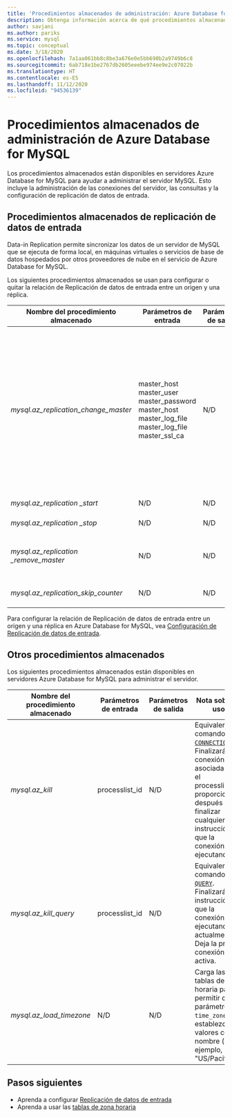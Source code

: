 ```yaml
---
title: 'Procedimientos almacenados de administración: Azure Database for MySQL'
description: Obtenga información acerca de qué procedimientos almacenados de Azure Database for MySQL son útiles para ayudarle a configurar la replicación de datos de entrada y a establecer la zona horaria y a terminar consultas.
author: savjani
ms.author: pariks
ms.service: mysql
ms.topic: conceptual
ms.date: 3/18/2020
ms.openlocfilehash: 7a1aa061bb8c8be3a676e0e5bb690b2a9749b6c8
ms.sourcegitcommit: 6ab718e1be2767db2605eeebe974ee9e2c07022b
ms.translationtype: HT
ms.contentlocale: es-ES
ms.lasthandoff: 11/12/2020
ms.locfileid: "94536139"
---
```

# <a name="azure-database-for-mysql-management-stored-procedures"></a>Procedimientos almacenados de administración de Azure Database for MySQL

Los procedimientos almacenados están disponibles en servidores Azure Database for MySQL para ayudar a administrar el servidor MySQL. Esto incluye la administración de las conexiones del servidor, las consultas y la configuración de replicación de datos de entrada.  

## <a name="data-in-replication-stored-procedures"></a>Procedimientos almacenados de replicación de datos de entrada

Data-in Replication permite sincronizar los datos de un servidor de MySQL que se ejecuta de forma local, en máquinas virtuales o servicios de base de datos hospedados por otros proveedores de nube en el servicio de Azure Database for MySQL.

Los siguientes procedimientos almacenados se usan para configurar o quitar la relación de Replicación de datos de entrada entre un origen y una réplica.

|**Nombre del procedimiento almacenado**|**Parámetros de entrada**|**Parámetros de salida**|**Nota sobre el uso**|
|-----|-----|-----|-----|
|*mysql.az_replication_change_master*|master_host<br/>master_user<br/>master_password<br/>master_host<br/>master_log_file<br/>master_log_file<br/>master_ssl_ca|N/D|Para transferir los datos con el modo SSL, transfiera el contexto del certificado de entidad de certificación en el parámetro master_ssl_ca. </br><br>Para transferir datos sin SSL, transfiera una cadena vacía en el parámetro master_ssl_ca.|
|*mysql.az_replication _start*|N/D|N/D|Inicia la replicación.|
|*mysql.az_replication _stop*|N/D|N/D|Detiene la replicación.|
|*mysql.az_replication _remove_master*|N/D|N/D|Quita la relación de replicación entre el origen y la réplica.|
|*mysql.az_replication_skip_counter*|N/D|N/D|Emite un error de replicación.|

Para configurar la relación de Replicación de datos de entrada entre un origen y una réplica en Azure Database for MySQL, vea [Configuración de Replicación de datos de entrada](howto-data-in-replication.md).

## <a name="other-stored-procedures"></a>Otros procedimientos almacenados

Los siguientes procedimientos almacenados están disponibles en servidores Azure Database for MySQL para administrar el servidor.

|**Nombre del procedimiento almacenado**|**Parámetros de entrada**|**Parámetros de salida**|**Nota sobre el uso**|
|-----|-----|-----|-----|
|*mysql.az_kill*|processlist_id|N/D|Equivalente al comando [`KILL CONNECTION`](https://dev.mysql.com/doc/refman/8.0/en/kill.html). Finalizará la conexión asociada con el processlist_id proporcionado después de finalizar cualquier instrucción que la conexión esté ejecutando.|
|*mysql.az_kill_query*|processlist_id|N/D|Equivalente al comando [`KILL QUERY`](https://dev.mysql.com/doc/refman/8.0/en/kill.html). Finalizará la instrucción que la conexión está ejecutando actualmente. Deja la propia conexión activa.|
|*mysql.az_load_timezone*|N/D|N/D|Carga las tablas de zona horaria para permitir que el parámetro `time_zone` se establezca en valores con nombre (por ejemplo, "US/Pacific").|

## <a name="next-steps"></a>Pasos siguientes
- Aprenda a configurar [Replicación de datos de entrada](howto-data-in-replication.md)
- Aprenda a usar las [tablas de zona horaria](howto-server-parameters.md#working-with-the-time-zone-parameter)
